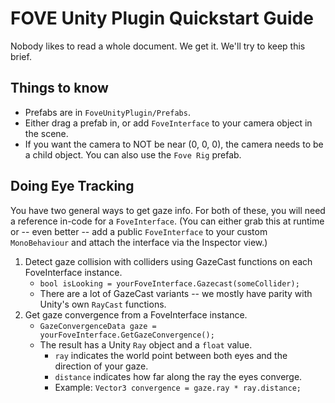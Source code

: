 # FOVE Unity Plugin Quickstart Guide

Nobody likes to read a whole document. We get it. We'll try to keep this brief.

## Things to know

* Prefabs are in `FoveUnityPlugin/Prefabs`.
* Either drag a prefab in, or add `FoveInterface` to your camera object in the scene.
* If you want the camera to NOT be near (0, 0, 0), the camera needs to be a child object. You can also use the `Fove Rig` prefab.

## Doing Eye Tracking

You have two general ways to get gaze info. For both of these, you will need a reference in-code for a `FoveInterface`. (You can either grab this at runtime or -- even better -- add a public `FoveInterface` to your custom `MonoBehaviour` and attach the interface via the Inspector view.)

1. Detect gaze collision with colliders using GazeCast functions on each FoveInterface instance.
   * `bool isLooking = yourFoveInterface.Gazecast(someCollider);`
   * There are a lot of GazeCast variants -- we mostly have parity with Unity's own `RayCast` functions.
2. Get gaze convergence from a FoveInterface instance.
   * `GazeConvergenceData gaze = yourFoveInterface.GetGazeConvergence();`
   * The result has a Unity `Ray` object and a `float` value.
     * `ray` indicates the world point between both eyes and the direction of your gaze.
     * `distance` indicates how far along the ray the eyes converge.
     * Example: `Vector3 convergence = gaze.ray * ray.distance;`
